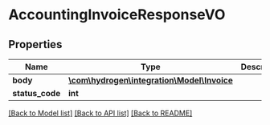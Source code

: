 # AccountingInvoiceResponseVO

## Properties
Name | Type | Description | Notes
------------ | ------------- | ------------- | -------------
**body** | [**\com\hydrogen\integration\Model\Invoice**](Invoice.md) |  | [optional] 
**status_code** | **int** |  | [optional] 

[[Back to Model list]](../README.md#documentation-for-models) [[Back to API list]](../README.md#documentation-for-api-endpoints) [[Back to README]](../README.md)


